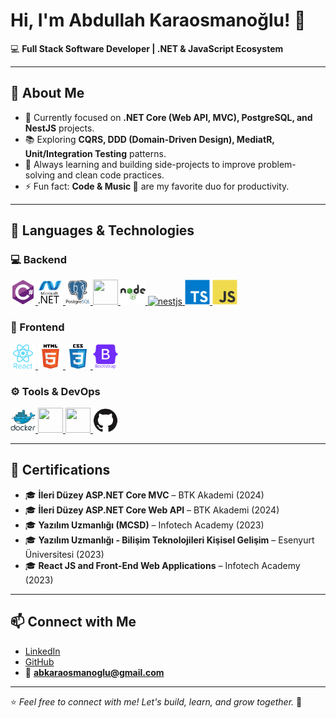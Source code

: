 # Hi, I'm Abdullah Karaosmanoğlu! 👋

💻 **Full Stack Software Developer | .NET & JavaScript Ecosystem**  

---

## 🚀 About Me
- 🎯 Currently focused on **.NET Core (Web API, MVC), PostgreSQL, and NestJS** projects.  
- 📚 Exploring **CQRS, DDD (Domain-Driven Design), MediatR, Unit/Integration Testing** patterns.  
- 🌱 Always learning and building side-projects to improve problem-solving and clean code practices.  
- ⚡ Fun fact: **Code & Music 🎵** are my favorite duo for productivity.  

---

## 🔧 Languages & Technologies

### 💻 Backend
<p align="left">
  <a href="https://learn.microsoft.com/en-us/dotnet/csharp/" target="_blank" rel="noreferrer"> 
    <img src="https://raw.githubusercontent.com/devicons/devicon/master/icons/csharp/csharp-original.svg" width="40" height="40"/> 
  </a>
  <a href="https://dotnet.microsoft.com/" target="_blank" rel="noreferrer"> 
    <img src="https://raw.githubusercontent.com/devicons/devicon/master/icons/dot-net/dot-net-original-wordmark.svg" width="40" height="40"/> 
  </a>
  <a href="https://www.postgresql.org/" target="_blank" rel="noreferrer"> 
    <img src="https://raw.githubusercontent.com/devicons/devicon/master/icons/postgresql/postgresql-original-wordmark.svg" width="40" height="40"/> 
  </a>
  <a href="https://www.microsoft.com/en-us/sql-server" target="_blank" rel="noreferrer"> 
    <img src="https://www.svgrepo.com/show/303229/microsoft-sql-server-logo.svg" width="40" height="40"/> 
  </a>
  <a href="https://nodejs.org" target="_blank" rel="noreferrer"> 
    <img src="https://raw.githubusercontent.com/devicons/devicon/master/icons/nodejs/nodejs-original-wordmark.svg" alt="nodejs" width="40" height="40"/> 
  </a>
  <a href="https://nestjs.com/" target="_blank" rel="noreferrer"> 
    <img src="https://nestjs.com/img/logo-small.svg" alt="nestjs" width="40" height="40"/> 
  </a>
  <a href="https://www.typescriptlang.org/" target="_blank" rel="noreferrer"> 
    <img src="https://raw.githubusercontent.com/devicons/devicon/master/icons/typescript/typescript-original.svg" alt="typescript" width="40" height="40"/> 
  </a>
  <a href="https://developer.mozilla.org/en-US/docs/Web/JavaScript" target="_blank" rel="noreferrer"> 
    <img src="https://raw.githubusercontent.com/devicons/devicon/master/icons/javascript/javascript-original.svg" alt="javascript" width="40" height="40"/> 
  </a>
</p>

### 🎨 Frontend
<p align="left">
  <a href="https://reactjs.org/" target="_blank" rel="noreferrer"> 
    <img src="https://raw.githubusercontent.com/devicons/devicon/master/icons/react/react-original-wordmark.svg" width="40" height="40"/> 
  </a>
  <a href="https://developer.mozilla.org/en-US/docs/Web/HTML" target="_blank" rel="noreferrer"> 
    <img src="https://raw.githubusercontent.com/devicons/devicon/master/icons/html5/html5-original-wordmark.svg" width="40" height="40"/> 
  </a>
  <a href="https://developer.mozilla.org/en-US/docs/Web/CSS" target="_blank" rel="noreferrer"> 
    <img src="https://raw.githubusercontent.com/devicons/devicon/master/icons/css3/css3-original-wordmark.svg" width="40" height="40"/> 
  </a>
  <a href="https://getbootstrap.com" target="_blank" rel="noreferrer"> 
    <img src="https://raw.githubusercontent.com/devicons/devicon/master/icons/bootstrap/bootstrap-plain-wordmark.svg" width="40" height="40"/> 
  </a>
</p>

### ⚙️ Tools & DevOps
<p align="left">
  <a href="https://www.docker.com/" target="_blank" rel="noreferrer"> 
    <img src="https://raw.githubusercontent.com/devicons/devicon/master/icons/docker/docker-original-wordmark.svg" width="40" height="40"/> 
  </a>
  <a href="https://git-scm.com/" target="_blank" rel="noreferrer"> 
    <img src="https://www.vectorlogo.zone/logos/git-scm/git-scm-icon.svg" width="40" height="40"/> 
  </a>
  <a href="https://postman.com" target="_blank" rel="noreferrer"> 
    <img src="https://www.vectorlogo.zone/logos/getpostman/getpostman-icon.svg" width="40" height="40"/> 
  </a>
  <a href="https://github.com/" target="_blank" rel="noreferrer"> 
    <img src="https://raw.githubusercontent.com/devicons/devicon/master/icons/github/github-original.svg" width="40" height="40"/> 
  </a>
</p>

---

## 📜 Certifications
- 🎓 **İleri Düzey ASP.NET Core MVC** – BTK Akademi (2024)  
- 🎓 **İleri Düzey ASP.NET Core Web API** – BTK Akademi (2024)  
- 🎓 **Yazılım Uzmanlığı (MCSD)** – Infotech Academy (2023)  
- 🎓 **Yazılım Uzmanlığı - Bilişim Teknolojileri Kişisel Gelişim** – Esenyurt Üniversitesi (2023)  
- 🎓 **React JS and Front-End Web Applications** – Infotech Academy (2023)  

---

## 📫 Connect with Me
- [LinkedIn](https://www.linkedin.com/in/abkaraosmanoglu/)  
- [GitHub](https://github.com/AbdullahKaraosmanoglu1)  
- 📧 **abkaraosmanoglu@gmail.com**  

---

⭐️ *Feel free to connect with me! Let's build, learn, and grow together.* 🚀
